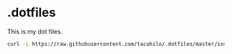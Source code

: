 # .dotfiles
This is my dot files.

```bash
curl -L https://raw.githubusercontent.com/tacahilo/.dotfiles/master/install.sh | sh
```

